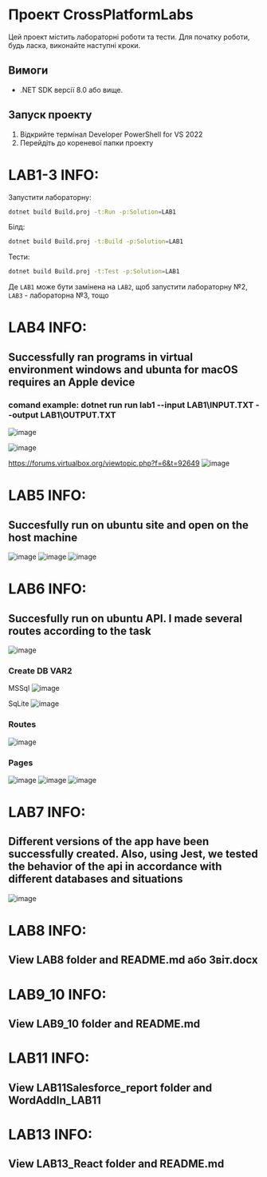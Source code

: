 # Проект CrossPlatformLabs

Цей проект містить лабораторні роботи та тести. Для початку роботи, будь ласка, виконайте наступні кроки.

## Вимоги

- .NET SDK версії 8.0 або вище.

## Запуск проекту

1. Відкрийте термінал Developer PowerShell for VS 2022
2. Перейдіть до кореневої папки проекту

# LAB1-3 INFO:
Запустити лабораторну:
```bash
dotnet build Build.proj -t:Run -p:Solution=LAB1
```
Білд:
```bash
dotnet build Build.proj -t:Build -p:Solution=LAB1
```
Тести:
```bash
dotnet build Build.proj -t:Test -p:Solution=LAB1
```

Де `LAB1` може бути замінена на `LAB2`, щоб запустити лабораторну №2, `LAB3` - лабораторна №3, тощо

# LAB4 INFO:
## Successfully ran programs in virtual environment windows and ubunta for macOS requires an Apple device 
### comand example: dotnet run run lab1 --input LAB1\INPUT.TXT --output LAB1\OUTPUT.TXT
![image](https://github.com/user-attachments/assets/e54c7de1-2dc4-45fe-a384-529cf8654771)

![image](https://github.com/user-attachments/assets/7517c3b2-c061-417d-a99c-2811848214d3)

https://forums.virtualbox.org/viewtopic.php?f=6&t=92649
![image](https://github.com/user-attachments/assets/70df964b-d8ae-4b5f-99b7-233ba79012a4)

# LAB5 INFO:
## Succesfully run on ubuntu site and open on the host machine 
![image](https://github.com/user-attachments/assets/15fdeae4-6cdc-4640-9d43-8115244737e9)
![image](https://github.com/user-attachments/assets/e1173fcf-7aaf-46b6-b467-55af5060a6e2)
![image](https://github.com/user-attachments/assets/76478ead-9c4b-40c3-aa46-95f2256822b7)

# LAB6 INFO:
## Succesfully run on ubuntu API. I made several routes according to the task
![image](https://github.com/user-attachments/assets/de5f9b83-f643-4851-a345-845aca45a534)

### Create DB VAR2
MSSql
![image](https://github.com/user-attachments/assets/f5122043-0944-45ef-ae19-201d6158fd58)

SqLite
![image](https://github.com/user-attachments/assets/af86d67f-4f15-4792-9df8-4fe1f84c4d0a)


### Routes
![image](https://github.com/user-attachments/assets/45e1eb9d-6e4a-4a51-9a89-1bfc83b2272d)

### Pages
![image](https://github.com/user-attachments/assets/87bc1b5e-ae9c-49b3-a769-426d904f6f10)
![image](https://github.com/user-attachments/assets/421b9792-2d31-432c-a72a-98473cb41a52)
![image](https://github.com/user-attachments/assets/e00b5977-dad7-4d8c-8efe-05924a2cbcdb)

# LAB7 INFO:
## Different versions of the app have been successfully created. Also, using Jest, we tested the behavior of the api in accordance with different databases and situations 
![image](https://github.com/user-attachments/assets/5a1b6742-3219-4e56-bae6-baf6b6520cec)

# LAB8 INFO:
## View LAB8 folder and README.md або Звіт.docx 

# LAB9_10 INFO:
## View LAB9_10 folder and README.md

# LAB11 INFO:
## View LAB11Salesforce_report folder and WordAddIn_LAB11

# LAB13 INFO:
## View LAB13_React folder and README.md

